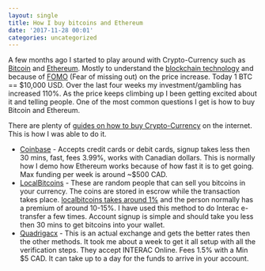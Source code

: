 ```yaml
---
layout: single
title: How I buy bitcoins and Ethereum
date: '2017-11-28 00:01'
categories: uncategorized
---
```


A few months ago I started to play around with Crypto-Currency such as [Bitcoin](https://www.bitcoin.com/) and [Ethereum](https://www.ethereum.org/). Mostly to understand the [blockchain technology](https://en.wikipedia.org/wiki/Blockchain) and because of [FOMO](https://en.wikipedia.org/wiki/Fear_of_missing_out) (Fear of missing out) on the price increase. Today 1 BTC == $10,000 USD. Over the last four weeks my investment/gambling has increased 110%. As the price keeps climbing up I been getting excited about it and telling people. One of the most common questions I get is how to buy Bitcoin and Ethereum. 

There are plenty of [guides on how to buy Crypto-Currency](https://www.buybitcoinworldwide.com/canada/) on the internet. This is how I was able to do it. 

* [Coinbase](https://www.coinbase.com/join/5a1e19c52e72ae0261a0ada2) - Accepts credit cards or debit cards, signup takes less then 30 mins, fast, fees 3.99%, works with Canadian dollars. This is normally how I demo how Ethereum works because of how fast it is to get going. Max funding per week is around ~$500 CAD. 
* [LocalBitcoins](https://localbitcoins.com/) - These are random people that can sell you bitcoins in your currency. The coins are stored in escrow while the transaction takes place. [localbitcoins takes around 1%](https://localbitcoins.com/fees) and the person normally has a premium of around 10-15%. I have used this method to do Interac e-transfer a few times. Account signup is simple and should take you less then 30 mins to get bitcoins into your wallet. 
* [Quadrigacx](https://www.quadrigacx.com/?ref=gz6esya7sjsqtcgp3q7gh0cs) - This is an actual exchange and gets the better rates then the other methods. It took me about a week to get it all setup with all the verification steps. They accept INTERAC Online. Fees 1.5% with a Min $5 CAD. It can take up to a day for the funds to arrive in your account. 

